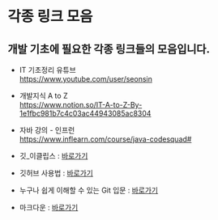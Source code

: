 각종 링크 모음
=============

개발 기초에 필요한 각종 링크들의 모음입니다.
-------------

* IT 기초정리 유튜브   
https://www.youtube.com/user/seonsin

* 개발지식 A to Z   
https://www.notion.so/IT-A-to-Z-By-1e1fbc981b7c4c03ac44943085ac8304

* 자바 강의 - 인프런   
https://www.inflearn.com/course/java-codesquad#

* 깃_이클립스 : [바로가기][eclipse_git]

[eclipse_git]: https://developer0513.tistory.com/category/Git?page=3

* 깃허브 사용법 : [바로가기][usegit]

[usegit]: https://blog.naver.com/PostView.nhn?blogId=bb_&logNo=221275930970&proxyReferer=https:%2F%2Fwww.google.com%2F "Go usegit"

* 누구나 쉽게 이해할 수 있는 Git 입문 : [바로가기][git_tutorial]

[git_tutorial]: https://backlog.com/git-tutorial/kr/intro/intro1_1.html

* 마크다운 : [바로가기][markdown]

[markdown]: https://gist.github.com/ihoneymon/652be052a0727ad59601

